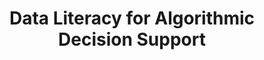---
id: "algo-support" # nochmal überlegen
method: "Vorlesung und Übung"
institution: "Fakultät für Betriebswirtschaftslehre"
title: "Data Literacy for Algorithmic Decision Support"
title_project:
title_short: 
period: "Apr 23 ­­- Mar 24 (12 months)"
foerderlinie: "Fachspezifische Data Literacy"
round: "2"
lecture2go:
uhh_url: "https://www.hcl.uni-hamburg.de/ddlitlab/data-literacy-lehrlabor/zweite-foerderrunde/05-dlit-algo-decision-support.html"
contributors: "Julian Golak"
mentor: "Prof. Dr. Malte Fliedner, Prof. Dr. Simone Neumann, Dr. Arne Schulz"
quote: "Die Digitalisierung löst umfassende Veränderungsprozesse in fast allen Industriezweigen aus und beeinflusst die menschliche Arbeit tiefgreifend. Ein wesentlicher Aspekt dieser Veränderung ist die zunehmende Verwendung algorithmischer Verfahren in betrieblichen Entscheidungsprozessen, die ursprünglich menschlichen Entscheidern vorbehalten waren. Dies setzt zwangsläufig eine neue Form der Arbeitsteilung voraus, in der Planungs- und Steuerungshandlungen immer öfter mit maschineller Unterstützung durchgeführt werden."
text: |
    ### Ausrichtung des Projekts

    In diesem DLE-Projekt setzten sich die Studierenden mit der Anwendung algorithmischer Verfahren zur betrieblichen Entscheidungsfindung auseinander. Mit dem fiktiven Ridesharing-Anbieter „MichelSprinter“ wurde ein experimentelles Setting entworfen, das die Möglichkeit bot, diese Entscheidungsverfahren realitätsnah und auch im Zusammenhang mit den Stakeholdern zu begreifen und zu diskutieren. Algorithmische Verfahren zur betrieblichen Entscheidungsfindung revolutionieren die Art und Weise, wie Unternehmen strategische und operative Entscheidungen treffen.

    Durch den Einsatz von Algorithmen können riesige Datenmengen in kurzer Zeit analysiert und Muster erkannt werden, die für menschliche Entscheider allein schwer zugänglich wären. Insbesondere maschinelles Lernen und künstliche Intelligenz spielen hierbei eine zentrale Rolle. Trotzdem ist es essenziell, die ethischen und sozialen Implikationen dieser Technologien zu berücksichtigen, um sicherzustellen, dass sie verantwortungsbewusst eingesetzt werden. Insgesamt bieten algorithmische Verfahren ein enormes Potenzial, das in diesem Projekt in einem spannenden Experiment thematisiert wurde.

    ### Rückblick und Ergebnisse

    In der ersten Phase der Veranstaltung schaffen die Studierenden mit Hilfe eines Fragebogens, der in einem vorgeschalteten Seminar entwickelt wird, eine Datenbasis für ihr fiktives Setting. Diese Daten werden in der zweiten Phase mit Hilfe von R statistisch ausgewertet. Die nötigen Programmierkonzepte werden mit Erklärvideos und Programmieraufgaben niedrigschwellig vermittelt. Die Analysen werden dann in Präsenz in betreuten Tutorien mit Jupyter Notebooks umgesetzt. In der letzten Phase der Veranstaltung werden die gewonnenen Ergebnisse mit Python zur algorithmischen Entscheidungsfindung für den „MichelSprinter“ verwertet.

    Wesentlich sind hier neben den technischen Verfahren auch die Betrachtung der Interaktion zwischen menschlichen Entscheidern und maschinellen Verfahren, die Berücksichtigung der Präferenzen der Stakeholder des Unternehmens sowie die möglichen Auswirkungen auf Gesellschaft und Umwelt. Insgesamt lernen die Studierenden Prozesse und Herausforderungen für die Anwendung algorithmischer Verfahren im Kontext betrieblicher Entscheidungsfindung kennen und lernen die Stärken und Schwächen algorithmischer Entscheidungsverfahren zu beurteilen.

    Diese DLE-Veranstaltung ist für alle Masterstudierenden der Fakultät für Betriebswirtschaft offen. Sie soll auf Dauer in das Curriculum der Methodenausbildung der BWL aufgenommen werden.

image: "https://www.hcl.uni-hamburg.de/16954199/dlitalgo-ma-joseph-ndem7f3jq2o-unsplash-733x414-143aa1bf250abb411d5209672fdd087cc45d8838.jpg"
image_credit: "ma joseph / unsplash"
link_external:
stine: "WiSe 2023/24:  Vorlesung & Übung https://www.stine.uni-hamburg.de/scripts/mgrqispi.dll?APPNAME=CampusNet&PRGNAME=COURSEDETAILS&ARGUMENTS=-N000000000000001,-N000605,-N0,-N387074304870328,-N387074304898329,-N0,-N0,-N3,-AvoajxQD9vYmd4fKyWQ5hcqHwfNLA7fWucUKjmNNwfMRsPMKFxDK0OMetRzcN7vZyegWLRq55CfUqPoKKCQRTmqwqvDoCYBGarqZjfQDZvYoWx-mVcYUavNRuRNKJHIejWfWSfQfFYD26fNHIPIPpxY7AvYU7PD2-OfWWP-LSHSHDQNmac-U-HMPomdozQY6jxfKof-BtPI5PP-W3vI5q4gHQ4vZTR-pqxY5wfdZmWqLXPWoqQQ5K4qADWWe6edmmcgRIHDWFQMU8cdUheUeZxfwMQqHxWSWWvBNtcfmeefZKHMpzQWLNmdWtOqG9rgBFRSWQ3SLtfj5FmdVtcZpIfuWjPdeAmSWaYBAQcNwQYoP8fdLWWZmlvI7txupUOBWmRDHE7Nl9WNUTcoW94BK3RzwxxUppcDRKHqewRDD6RWLsPYZHYf6vWui-QZa6cQppedGLxdLaxdwP4zUtcNHC3WPmxqAERgoaVWo8RSaNxYLSvUUSxfAvYBmWvNR-vqHHYDGxHMW7vWmsPzAPVgUQQM7AQu5bQZoEVBHxQoLPV-pjrD6FfzHvfBWXfUUoQB5aOfH5vf5MvZU0fQWYWIoZfzRfWqLjVfRlvBFjHUHWcIHvxBLZvBD-RfBNcSnNxqKq3fFjxWKo3SUNQWa9eY6kxDwxVqLmHuo37u5V3QLjxd53mUfwQZPFv-W5mN56mBoKCu5FYD5hHjmmWD6BcZ5oVj5hOupeHZajRBBdxuHomjKWcjWwVQmu4gowcfm3YIl-"
---